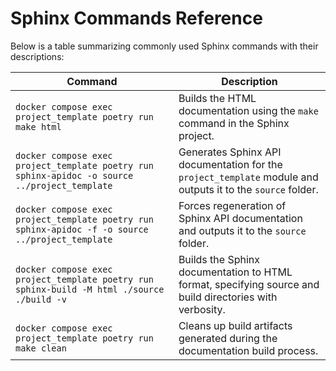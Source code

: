 # Sphinx Commands Reference

Below is a table summarizing commonly used Sphinx commands with their descriptions:

| Command                                                                                          | Description                                                                                                   |
|--------------------------------------------------------------------------------------------------|---------------------------------------------------------------------------------------------------------------|
| `docker compose exec project_template poetry run make html`                                      | Builds the HTML documentation using the `make` command in the Sphinx project.                                |
| `docker compose exec project_template poetry run sphinx-apidoc -o source ../project_template`    | Generates Sphinx API documentation for the `project_template` module and outputs it to the `source` folder. |
| `docker compose exec project_template poetry run sphinx-apidoc -f -o source ../project_template` | Forces regeneration of Sphinx API documentation and outputs it to the `source` folder.                      |
| `docker compose exec project_template poetry run sphinx-build -M html ./source ./build -v`       | Builds the Sphinx documentation to HTML format, specifying source and build directories with verbosity.      |
| `docker compose exec project_template poetry run make clean`                                     | Cleans up build artifacts generated during the documentation build process.                                  |
